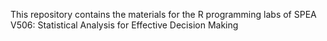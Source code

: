 This repository contains the materials for the R programming labs of SPEA V506: Statistical Analysis for Effective Decision Making
